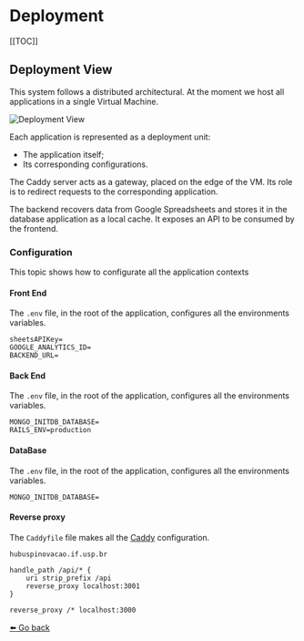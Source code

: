 # Deployment

[[TOC]]

## Deployment View

This system follows a distributed architectural. At the moment we host all applications in a single Virtual Machine.

<img :src="$withBase('/views/deployment.svg')" alt="Deployment View">

Each application is represented as a deployment unit:

- The application itself;
- Its corresponding configurations.

The Caddy server acts as a gateway, placed on the edge of the VM. Its role is to redirect requests to the corresponding application.

The backend recovers data from Google Spreadsheets and stores it in the database application as a local cache. It exposes an API to be consumed by the frontend.

### Configuration

This topic shows how to configurate all the application contexts

#### Front End

The `.env` file, in the root of the application, configures all the environments variables.

```
sheetsAPIKey=
GOOGLE_ANALYTICS_ID=
BACKEND_URL=
```

#### Back End

The `.env` file, in the root of the application, configures all the environments variables.

```
MONGO_INITDB_DATABASE=
RAILS_ENV=production
```

#### DataBase

The `.env` file, in the root of the application, configures all the environments variables.

```
MONGO_INITDB_DATABASE=
```

#### Reverse proxy

The `Caddyfile` file makes all the [Caddy](https://caddyserver.com/docs/) configuration.

```
hubuspinovacao.if.usp.br

handle_path /api/* {
    uri strip_prefix /api
    reverse_proxy localhost:3001
}

reverse_proxy /* localhost:3000
```

[:arrow_left: Go back](/)
